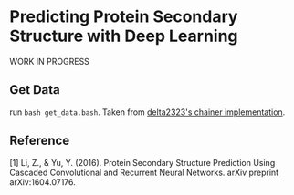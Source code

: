 # Predicting Protein Secondary Structure with Deep Learning

WORK IN PROGRESS 

## Get Data

run ```bash get_data.bash```. Taken from [delta2323's chainer implementation](https://github.com/delta2323/BMI219-2017-ProteinFolding).

## Reference

[1] Li, Z., & Yu, Y. (2016). Protein Secondary Structure Prediction Using Cascaded Convolutional and Recurrent Neural Networks. arXiv preprint arXiv:1604.07176.